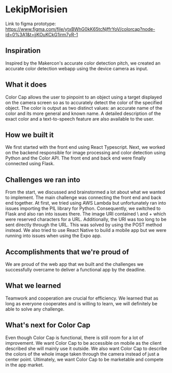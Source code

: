 # LekipMorisien
Link to figma prototype: https://www.figma.com/file/ytxBWhG0kK65tcNjffrYoV/colorcap?node-id=0%3A1&t=jjKOuKCkG1irm7yR-1

## Inspiration
Inspired by the Makercon's accurate color detection pitch, we created an accurate color detection webapp using the device camera as input.

## What it does
Color Cap allows the user to pinpoint to an object using a target displayed on the camera screen so as to accurately detect the color of the specified object. The color is output as two distinct values: an accurate name of the color and its more general and known name. A detailed description of the exact color and a text-to-speech feature are also available to the user. 

## How we built it
We first started with the front end using React Typescript. Next, we worked on the backend responsible for image processing and color detection using Python and the Color API. The front end and back end were finally connected using Flask. 

## Challenges we ran into
From the start, we discussed and brainstormed a lot about what we wanted to implement. The main challenge was connecting the front end and back end together. At first, we tried using AWS Lambda but unfortunately ran into issues importing the PIL library for Python. Consequently, we switched to Flask and also ran into issues there. The image URI contained \ and + which were reserved characters for a URL. Additionally, the URI was too long to be sent directly through the URL. This was solved by using the POST method instead. We also tried to use React Native to build a mobile app but we were running into issues when using the Expo app.

## Accomplishments that we're proud of
We are proud of the web app that we built and the challenges we successfully overcame to deliver a functional app by the deadline.

## What we learned
Teamwork and cooperation are crucial for efficiency. We learned that as long as everyone cooperates and is willing to learn, we will definitely be able to solve any challenge.

## What's next for Color Cap
Even though Color Cap is functional, there is still room for a lot of improvement. We want Color Cap to be accessible on mobile as the client described she will mainly use it outside. We also want Color Cap to describe the colors of the whole image taken through the camera instead of just a center point. Ultimately, we want Color Cap to be marketable and compete in the app market.
